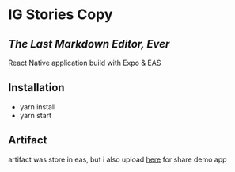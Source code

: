 # IG Stories Copy
## _The Last Markdown Editor, Ever_

React Native application build with Expo & EAS

## Installation
- yarn install
- yarn start

## Artifact 
artifact was store in eas, 
but i also upload [here](https://drive.google.com/drive/folders/19UvZCWjnctzPpt7vuhPT5f1ynsCGWdqt) for share demo app 
